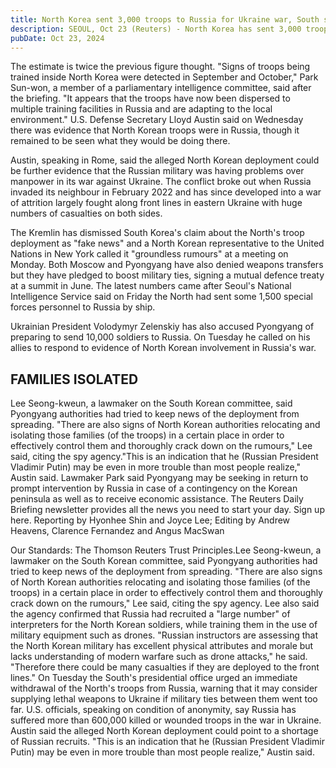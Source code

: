```yaml
---
title: North Korea sent 3,000 troops to Russia for Ukraine war, South says
description: SEOUL, Oct 23 (Reuters) - North Korea has sent 3,000 troops to Russia to support the Kremlin's forces in its war in Ukraine and thousands more were expected to follow, South Korean lawmakers said on Wednesday.
pubDate: Oct 23, 2024
---
```


The estimate is twice the previous figure thought.
"Signs of troops being trained inside North Korea were detected in September and October," Park Sun-won, a member of a parliamentary intelligence committee, said after the briefing.
"It appears that the troops have now been dispersed to multiple training facilities in Russia and are adapting to the local environment."
U.S. Defense Secretary Lloyd Austin said on Wednesday there was evidence that North Korean troops were in Russia, though it remained to be seen what they would be doing there.

Austin, speaking in Rome, said the alleged North Korean deployment could be further evidence that the Russian military was having problems over manpower in its war against Ukraine.
The conflict broke out when Russia invaded its neighbour in February 2022 and has since developed into a war of attrition largely fought along front lines in eastern Ukraine with huge numbers of casualties on both sides.

The Kremlin has dismissed South Korea's claim about the North's troop deployment as "fake news" and a North Korean representative to the United Nations in New York called it "groundless rumours" at a meeting on Monday.
Both Moscow and Pyongyang have also denied weapons transfers but they have pledged to boost military ties, signing a mutual defence treaty at a summit in June.
The latest numbers came after Seoul's National Intelligence Service said on Friday the North had sent some 1,500 special forces personnel to Russia by ship.

Ukrainian President Volodymyr Zelenskiy has also accused Pyongyang of preparing to send 10,000 soldiers to Russia. On Tuesday he called on his allies to respond to evidence of North Korean involvement in Russia's war.

## FAMILIES ISOLATED

Lee Seong-kweun, a lawmaker on the South Korean committee, said Pyongyang authorities had tried to keep news of the deployment from spreading.
"There are also signs of North Korean authorities relocating and isolating those families (of the troops) in a certain place in order to effectively control them and thoroughly crack down on the rumours," Lee said, citing the spy agency."This is an indication that he (Russian President Vladimir Putin) may be even in more trouble than most people realize," Austin said.
Lawmaker Park said Pyongyang may be seeking in return to prompt intervention by Russia in case of a contingency on the Korean peninsula as well as to receive economic assistance.
The Reuters Daily Briefing newsletter provides all the news you need to start your day. Sign up here.
Reporting by Hyonhee Shin and Joyce Lee; Editing by Andrew Heavens, Clarence Fernandez and Angus MacSwan

Our Standards: The Thomson Reuters Trust Principles.Lee Seong-kweun, a lawmaker on the South Korean committee, said Pyongyang authorities had tried to keep news of the deployment from spreading.
"There are also signs of North Korean authorities relocating and isolating those families (of the troops) in a certain place in order to effectively control them and thoroughly crack down on the rumours," Lee said, citing the spy agency.
Lee also said the agency confirmed that Russia had recruited a "large number" of interpreters for the North Korean soldiers, while training them in the use of military equipment such as drones.
"Russian instructors are assessing that the North Korean military has excellent physical attributes and morale but lacks understanding of modern warfare such as drone attacks," he said.
"Therefore there could be many casualties if they are deployed to the front lines."
On Tuesday the South's presidential office urged an immediate withdrawal of the North's troops from Russia, warning that it may consider supplying lethal weapons to Ukraine if military ties between them went too far.
U.S. officials, speaking on condition of anonymity, say Russia has suffered more than 600,000 killed or wounded troops in the war in Ukraine.
Austin said the alleged North Korean deployment could point to a shortage of Russian recruits.
"This is an indication that he (Russian President Vladimir Putin) may be even in more trouble than most people realize," Austin said.
